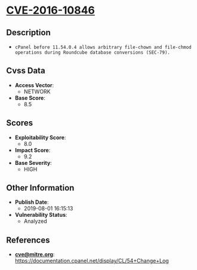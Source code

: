 
# [CVE-2016-10846](https://cve.mitre.org/cgi-bin/cvename.cgi?name=CVE-2016-10846)

## Description

- `cPanel before 11.54.0.4 allows arbitrary file-chown and file-chmod operations during Roundcube database conversions (SEC-79).`

## Cvss Data

- **Access Vector**:
  - NETWORK
- **Base Score**:
  - 8.5

## Scores

- **Exploitability Score**:
  - 8.0
- **Impact Score**:
  - 9.2
- **Base Severity**:
  - HIGH

## Other Information

- **Publish Date**:
  - 2019-08-01 16:15:13
- **Vulnerability Status**:
  - Analyzed

## References

- **cve@mitre.org**: https://documentation.cpanel.net/display/CL/54+Change+Log
